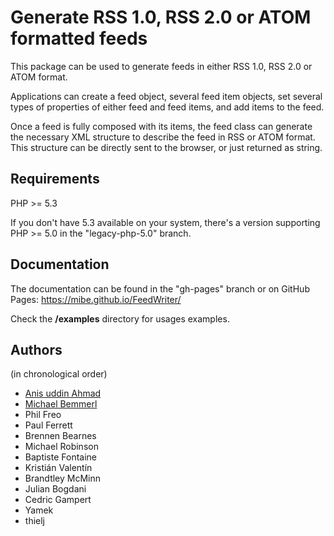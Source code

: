 Generate RSS 1.0, RSS 2.0 or ATOM formatted feeds
====================================================

This package can be used to generate feeds in either RSS 1.0, RSS 2.0 or ATOM
format.

Applications can create a feed object, several feed item objects, set
several types of properties of either feed and feed items, and add items to
the feed.

Once a feed is fully composed with its items, the feed class can generate
the necessary XML structure to describe the feed in RSS or ATOM format. This
structure can be directly sent to the browser, or just returned as string.


Requirements
---------------

PHP >= 5.3

If you don't have 5.3 available on your system, there's a version supporting
PHP >= 5.0 in the "legacy-php-5.0" branch.


Documentation
--------------

The documentation can be found in the "gh-pages" branch or on GitHub Pages:
https://mibe.github.io/FeedWriter/

Check the **/examples** directory for usages examples.


Authors
----------
(in chronological order)

- [Anis uddin Ahmad](https://github.com/ajaxray)  
- [Michael Bemmerl](https://github.com/mibe)  
- Phil Freo  
- Paul Ferrett
- Brennen Bearnes
- Michael Robinson
- Baptiste Fontaine
- Kristián Valentín
- Brandtley McMinn
- Julian Bogdani
- Cedric Gampert
- Yamek
- thielj
